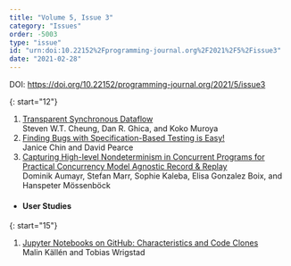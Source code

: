 ```yaml
---
title: "Volume 5, Issue 3"
category: "Issues"
order: -5003
type: "issue"
id: "urn:doi:10.22152%2Fprogramming-journal.org%2F2021%2F5%2Fissue3"
date: "2021-02-28"
---
```

DOI: <https://doi.org/10.22152/programming-journal.org/2021/5/issue3>





{: start="12"}
1. [Transparent Synchronous Dataflow](/2021/5/12)  
Steven W.T. Cheung, Dan R. Ghica, and Koko Muroya
1. [Finding Bugs with Specification-Based Testing is Easy!](/2021/5/13)  
Janice Chin and David Pearce
1. [Capturing High-level Nondeterminism in Concurrent Programs for Practical Concurrency Model Agnostic Record & Replay](/2021/5/14)  
Dominik Aumayr, Stefan Marr, Sophie Kaleba, Elisa Gonzalez Boix, and Hanspeter Mössenböck



* #### User Studies




{: start="15"}
1. [Jupyter Notebooks on GitHub: Characteristics and Code Clones](/2021/5/15)  
Malin Källén and Tobias Wrigstad



